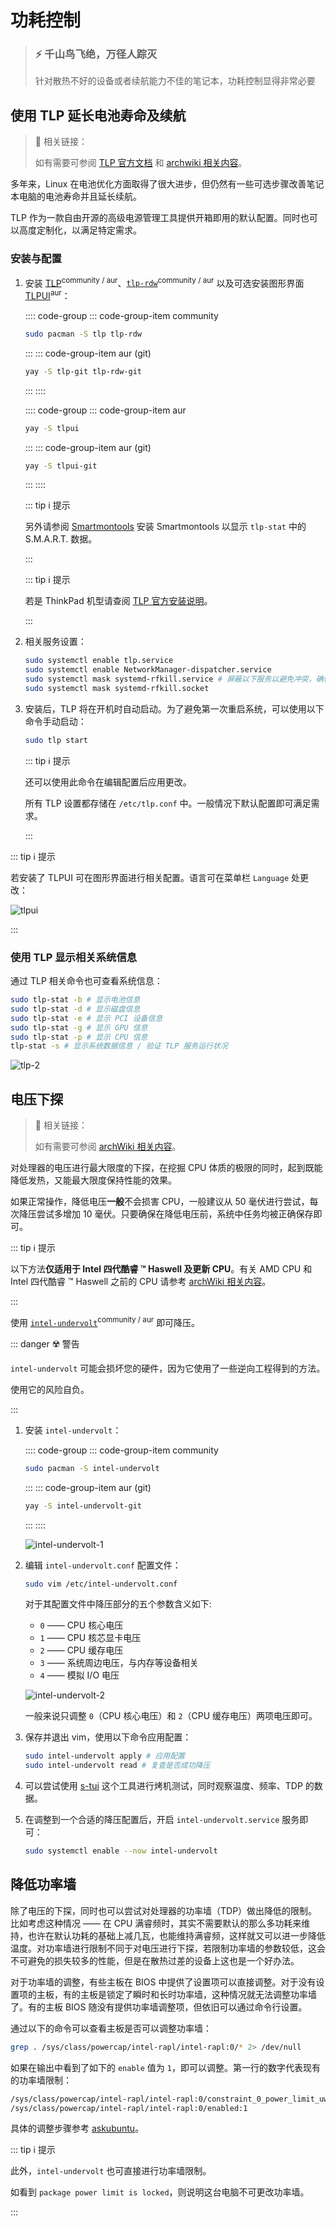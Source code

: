 # 功耗控制

> ### ⚡️ 千山鸟飞绝，万径人踪灭
>
> 针对散热不好的设备或者续航能力不佳的笔记本，功耗控制显得非常必要

## 使用 TLP 延长电池寿命及续航

> 🔗 相关链接：
>
> 如有需要可参阅 [TLP 官方文档](https://linrunner.de/tlp/settings/index.html) 和 [archwiki 相关内容](<https://wiki.archlinux.org/title/TLP_(%E7%AE%80%E4%BD%93%E4%B8%AD%E6%96%87)>)。

多年来，Linux 在电池优化方面取得了很大进步，但仍然有一些可选步骤改善笔记本电脑的电池寿命并且延长续航。

TLP 作为一款自由开源的高级电源管理工具提供开箱即用的默认配置。同时也可以高度定制化，以满足特定需求。

### 安装与配置

1. 安装 [TLP](https://linrunner.de/tlp/index.html)<sup>community / aur</sup>、[`tlp-rdw`](https://archlinux.org/packages/community/any/tlp-rdw/)<sup>community / aur</sup> 以及可选安装图形界面 [TLPUI](https://github.com/d4nj1/TLPUI)<sup>aur</sup>：

   :::: code-group
   ::: code-group-item community

   ```bash
   sudo pacman -S tlp tlp-rdw
   ```

   :::
   ::: code-group-item aur (git)

   ```bash
   yay -S tlp-git tlp-rdw-git
   ```

   :::
   ::::

   :::: code-group
   ::: code-group-item aur

   ```bash
   yay -S tlpui
   ```

   :::
   ::: code-group-item aur (git)

   ```bash
   yay -S tlpui-git
   ```

   :::
   ::::

   ::: tip ℹ️ 提示

   另外请参阅 [Smartmontools](/advanced/system-ctl.html#smartmontools) 安装 Smartmontools 以显示 `tlp-stat` 中的 S.M.A.R.T. 数据。

   :::

   ::: tip ℹ️ 提示

   若是 ThinkPad 机型请查阅 [TLP 官方安装说明](https://linrunner.de/tlp/installation/arch.html#thinkpads-only)。

   :::

2. 相关服务设置：

   ```bash
   sudo systemctl enable tlp.service
   sudo systemctl enable NetworkManager-dispatcher.service
   sudo systemctl mask systemd-rfkill.service # 屏蔽以下服务以避免冲突，确保 TLP 无线设备的开关选项可以正确运行
   sudo systemctl mask systemd-rfkill.socket
   ```

3. 安装后，TLP 将在开机时自动启动。为了避免第一次重启系统，可以使用以下命令手动启动：

   ```bash
   sudo tlp start
   ```

   ::: tip ℹ️ 提示

   还可以使用此命令在编辑配置后应用更改。

   所有 TLP 设置都存储在 `/etc/tlp.conf` 中。一般情况下默认配置即可满足需求。

   :::

::: tip ℹ️ 提示

若安装了 TLPUI 可在图形界面进行相关配置。语言可在菜单栏 `Language` 处更改：

![tlpui](../../assets/guide/advanced/power-ctl/tlpui.png)

:::

### 使用 TLP 显示相关系统信息

通过 TLP 相关命令也可查看系统信息：

```bash
sudo tlp-stat -b # 显示电池信息
sudo tlp-stat -d # 显示磁盘信息
sudo tlp-stat -e # 显示 PCI 设备信息
sudo tlp-stat -g # 显示 GPU 信息
sudo tlp-stat -p # 显示 CPU 信息
tlp-stat -s # 显示系统数据信息 / 验证 TLP 服务运行状况
```

![tlp-2](../../assets/guide/advanced/power-ctl/tlp-2.png)

## 电压下探

> 🔗 相关链接：
>
> 如有需要可参阅 [archWiki 相关内容](https://wiki.archlinux.org/index.php/Undervolting_CPU)。

对处理器的电压进行最大限度的下探，在挖掘 CPU 体质的极限的同时，起到既能降低发热，又能最大限度保持性能的效果。

如果正常操作，降低电压**一般**不会损害 CPU，一般建议从 50 毫伏进行尝试，每次降压尝试多增加 10 毫伏。只要确保在降低电压前，系统中任务均被正确保存即可。

::: tip ℹ️ 提示

以下方法**仅适用于 Intel 四代酷睿 ™ Haswell 及更新 CPU**。有关 AMD CPU 和 Intel 四代酷睿 ™ Haswell 之前的 CPU 请参考 [archWiki 相关内容](https://wiki.archlinux.org/index.php/Undervolting_CPU)。

:::

使用 [`intel-undervolt`](https://github.com/kitsunyan/intel-undervolt)<sup>community / aur</sup> 即可降压。

::: danger ☢️ 警告

`intel-undervolt` 可能会损坏您的硬件，因为它使用了一些逆向工程得到的方法。

使用它的风险自负。

:::

1. 安装 `intel-undervolt`：

   :::: code-group
   ::: code-group-item community

   ```bash
   sudo pacman -S intel-undervolt
   ```

   :::
   ::: code-group-item aur (git)

   ```bash
   yay -S intel-undervolt-git
   ```

   :::
   ::::

   ![intel-undervolt-1](../../assets/guide/advanced/power-ctl/intel-undervolt-1.png)

2. 编辑 `intel-undervolt.conf` 配置文件：

   ```bash
   sudo vim /etc/intel-undervolt.conf
   ```

   对于其配置文件中降压部分的五个参数含义如下:

   - `0` —— CPU 核心电压
   - `1` —— CPU 核芯显卡电压
   - `2` —— CPU 缓存电压
   - `3` —— 系统周边电压，与内存等设备相关
   - `4` —— 模拟 I/O 电压

   ![intel-undervolt-2](../../assets/guide/advanced/power-ctl/intel-undervolt-2.png)

   一般来说只调整 `0`（CPU 核心电压）和 `2`（CPU 缓存电压）两项电压即可。

3. 保存并退出 vim，使用以下命令应用配置：

   ```bash
   sudo intel-undervolt apply # 应用配置
   sudo intel-undervolt read # 复查是否成功降压
   ```

4. 可以尝试使用 [s-tui](https://archlinux.org/packages/community/any/s-tui/) 这个工具进行烤机测试，同时观察温度、频率、TDP 的数据。

5. 在调整到一个合适的降压配置后，开启 `intel-undervolt.service` 服务即可：

   ```bash
   sudo systemctl enable --now intel-undervolt
   ```

## 降低功率墙

除了电压的下探，同时也可以尝试对处理器的功率墙（TDP）做出降低的限制。比如考虑这种情况 —— 在 CPU 满睿频时，其实不需要默认的那么多功耗来维持，也许在默认功耗的基础上减几瓦，也能维持满睿频，这样就又可以进一步降低温度。对功率墙进行限制不同于对电压进行下探，若限制功率墙的参数较低，这会不可避免的损失较多的性能，但是在散热过差的设备上这也是一个好办法。

对于功率墙的调整，有些主板在 BIOS 中提供了设置项可以直接调整。对于没有设置项的主板，有的主板是锁定了瞬时和长时功率墙，这种情况就无法调整功率墙了。有的主板 BIOS 随没有提供功率墙调整项，但依旧可以通过命令行设置。

通过以下的命令可以查看主板是否可以调整功率墙：

```bash
grep . /sys/class/powercap/intel-rapl/intel-rapl:0/* 2> /dev/null
```

如果在输出中看到了如下的 `enable` 值为 `1`，即可以调整。第一行的数字代表现有的功率墙限制：

```bash {2}
/sys/class/powercap/intel-rapl/intel-rapl:0/constraint_0_power_limit_uw:100000000
/sys/class/powercap/intel-rapl/intel-rapl:0/enabled:1
```

具体的调整步骤参考 [askubuntu](https://askubuntu.com/questions/1226254/set-max-tdp-of-intel-h-series-cpu)。

::: tip ℹ️ 提示

此外，`intel-undervolt` 也可直接进行功率墙限制。

如看到 `package power limit is locked`，则说明这台电脑不可更改功率墙。

:::
